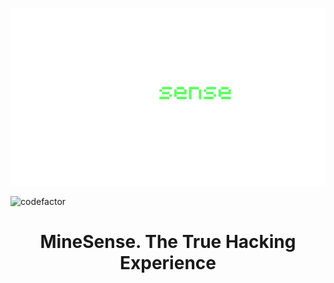 ![minesense](https://github.com/nukiz/minesense/blob/main/githubrsc/minesenses.png?raw=true)

![codefactor](https://img.shields.io/codefactor/grade/github/nukiz/minesense?color=royalblue)

<h1 align="center">MineSense. The True Hacking Experience</h1>



